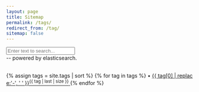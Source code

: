 ```yaml
---
layout: page
title: Sitemap
permalink: /tags/
redirect_from: /tag/
sitemap: false
---
```


<!--Add a search bar on the sitemap page-->
<div id="esSearch">
  <form action="http://sh.yuanjiang.space/s" method="get" target="_blank">
    <!-- <input type="submit" value="GO" id="esSearchButton"></input> -->
    <div id="esSearchBar">
      <input type="text" name="q" id="esSearchString" placeholder="Enter text to search..." />
     </div>
     <div id="esPoweredBy"> -- powered by elasticsearch.</div>
  </form>
</div>

<br/>

<div style="word-break:break-all;">
    {% assign tags = site.tags | sort %}
    {% for tag in tags %}
     <span class="site-tag">
        • <a href="/tag/{{ tag | first | slugify }}" target="_blank">
                {{ tag[0] | replace:'-', ' ' }}<sup>{{ tag | last | size }}</sup>
        </a>
    </span>
    {% endfor %}
</div>

<!-- <div>
    {% assign tags = site.tags | sort %}
    {% for tag in tags %}
     <div class="site-tag">
        • <a href="/tag/{{ tag | first | slugify }}">
                {{ tag[0] | replace:'-', ' ' }}[{{ tag | last | size }}]
        </a>
    </div>
    {% endfor %}
</div> -->

<!-- <div id="index">
    {% for tag in tags %}
    <a name="{{ tag[0] }}"></a><h3>{{ tag[0] | replace:'-', ' ' }} ({{ tag | last | size }}) </h3>
    {% assign sorted_posts = site.posts | sort: 'title' %}
    {% for post in sorted_posts %}
    {%if post.tags contains tag[0]%}
      <h5><a href="{{ site.url }}{{site.baseurl}}{{ post.url }}" title="{{ post.title }}">{{ post.title }} </a></h5>
    {%endif%}
    {% endfor %}
    {% endfor %}
</div> -->
